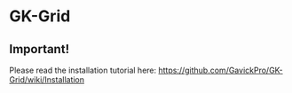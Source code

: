 GK-Grid
=======

## Important!

Please read the installation tutorial here: https://github.com/GavickPro/GK-Grid/wiki/Installation
